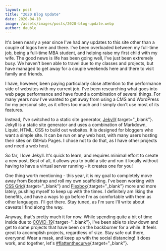 ```yaml
---
layout: post
title: "2020 Blog Update"
date: 2020-04-10
image: /assets/images/posts/2020-blog-update.webp
author: dauble
---
```


It's been nearly a year since I've had any updates to this site other than a couple of logos here and there. I've been overloaded between my full-time job, being a full-time MBA student, and helping raise my first child with my wife. The good news is life has been going well, I've just been extremely busy. We haven't been able to travel due to my classes and projects, but have managed to get away for a couple weekends here and there to visit family and friends.

I have, however, been paying particularly close attention to the performance side of websites with my current job. I've been researching what goes into web page performance and have found a combination of several things. For many years now I've wanted to get away from using a CMS and WordPress for my personal site, as it offers too much and I simply don't use most of its features.

Instead, I've switched to a static site generator, [Jekyll](https://jekyllrb.com/){:target="_blank"}. Jekyll is a static site generator and uses a combination of Markdown, Liquid, HTML, CSS to build out websites. It is designed for bloggers who want a simple site. It can be run on any web host, with many users hosting their sites on GitHub Pages. I chose not to do that, as I have other projects and need a web host.

So far, I love Jekyll. It's quick to learn, and requires minimal effort to create a new post. Best of all, it allows you to build a site and run it locally without having to have a virtual server running - it creates one for you!

One thing worth mentioning - this year, it is my goal to completely move away from Bootstrap and roll my own scaffolding. I've been working with [CSS Grid](https://css-tricks.com/snippets/css/complete-guide-grid/){:target="_blank"} and [Flexbox](https://css-tricks.com/snippets/css/a-guide-to-flexbox/){:target="_blank"} more and more lately, pushing myself to keep up with the times. I definitely am liking the benefits, and have a ways to go before I'm as comfortable with them as other languages. I'll get there. Stay tuned, as I'm sure I'll write about caveats I find along the way.

Anyway, that's pretty much it for now. While spending quite a bit of time inside due to [COVID-19](https://en.wikipedia.org/wiki/Coronavirus_disease_2019){:target="_blank"}, I've been able to slow down and get to some projects that have been on the backburner for a while. It feels great to accomplish projects, regardless of size. Stay safe out there, everyone! Wear a mask, and keep up with the social distancing! It does work, and together, let's [#flattenthecurve](https://twitter.com/hashtag/FlattenTheCurve){:target="_blank"}.